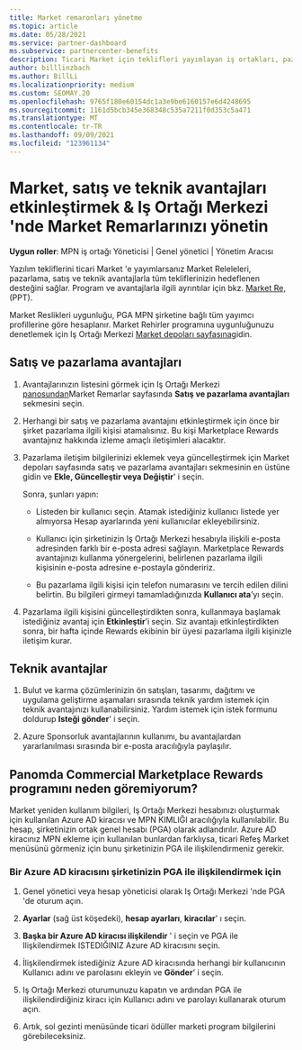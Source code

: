 ```yaml
---
title: Market remaronları yönetme
ms.topic: article
ms.date: 05/28/2021
ms.service: partner-dashboard
ms.subservice: partnercenter-benefits
description: Ticari Market için teklifleri yayımlayan iş ortakları, pazarlama desteği sunan avantajlar için uygundur.
author: billlinzbach
ms.author: BillLi
ms.localizationpriority: medium
ms.custom: SEOMAY.20
ms.openlocfilehash: 9765f180e60154dc1a3e9be6160157e6d4248695
ms.sourcegitcommit: 1161d5bcb345e368348c535a7211f0d353c5a471
ms.translationtype: MT
ms.contentlocale: tr-TR
ms.lasthandoff: 09/09/2021
ms.locfileid: "123961134"
---
```

# <a name="manage-marketplace-rewards-in-partner-center--activate-marketing-sales-and-technical-benefits"></a>Market, satış ve teknik avantajları etkinleştirmek & Iş Ortağı Merkezi 'nde Market Remarlarınızı yönetin

**Uygun roller**: MPN iş ortağı Yöneticisi | Genel yönetici | Yönetim Aracısı

Yazılım tekliflerini ticari Market 'e yayımlarsanız Market Releleleri, pazarlama, satış ve teknik avantajlarla tüm tekliflerinizin hedeflenen desteğini sağlar. Program ve avantajlarla ilgili ayrıntılar için bkz. [Market Re,](https://aka.ms/marketplacerewards) (PPT).

Market Reslikleri uygunluğu, PGA MPN şirketine bağlı tüm yayımcı profillerine göre hesaplanır. Market Rehirler programına uygunluğunuzu denetlemek için Iş Ortağı Merkezi [Market depoları sayfasına](https://partner.microsoft.com/dashboard/mpn/program/commercialmarketplace)gidin.

## <a name="sales-and-marketing-benefits"></a>Satış ve pazarlama avantajları

1. Avantajlarınızın listesini görmek için Iş Ortağı Merkezi [panosundan](https://partner.microsoft.com/dashboard)Market Remarlar sayfasında **Satış ve pazarlama avantajları** sekmesini seçin.

2. Herhangi bir satış ve pazarlama avantajını etkinleştirmek için önce bir şirket pazarlama ilgili kişisi atamalısınız. Bu kişi Marketplace Rewards avantajınız hakkında izleme amaçlı iletişimleri alacaktır.

3. Pazarlama iletişim bilgilerinizi eklemek veya güncelleştirmek için Market depoları sayfasında satış ve pazarlama avantajları sekmesinin en üstüne gidin ve **Ekle, Güncelleştir veya Değiştir**' i seçin.

   Sonra, şunları yapın:

   - Listeden bir kullanıcı seçin. Atamak istediğiniz kullanıcı listede yer almıyorsa Hesap ayarlarında yeni kullanıcılar ekleyebilirsiniz.

   - Kullanıcı için şirketinizin Iş Ortağı Merkezi hesabıyla ilişkili e-posta adresinden farklı bir e-posta adresi sağlayın. Marketplace Rewards avantajınızı kullanma yönergelerini, belirlenen pazarlama ilgili kişisinin e-posta adresine e-postayla göndeririz.

   - Bu pazarlama ilgili kişisi için telefon numarasını ve tercih edilen dilini belirtin. Bu bilgileri girmeyi tamamladığınızda **Kullanıcı ata**’yı seçin.

4. Pazarlama ilgili kişisini güncelleştirdikten sonra, kullanmaya başlamak istediğiniz avantaj için **Etkinleştir**’i seçin. Siz avantajı etkinleştirdikten sonra, bir hafta içinde Rewards ekibinin bir üyesi pazarlama ilgili kişinizle iletişim kurar.

## <a name="technical-benefits"></a>Teknik avantajlar

1. Bulut ve karma çözümlerinizin ön satışları, tasarımı, dağıtımı ve uygulama geliştirme aşamaları sırasında teknik yardım istemek için teknik avantajınızı kullanabilirsiniz. Yardım istemek için istek formunu doldurup **Isteği gönder**' i seçin.

2. Azure Sponsorluk avantajlarının kullanımı, bu avantajlardan yararlanılması sırasında bir e-posta aracılığıyla paylaşılır.

## <a name="why-cant-i-see-the-commercial-marketplace-rewards-program-on-my-dashboard"></a>Panomda Commercial Marketplace Rewards programını neden göremiyorum?

Market yeniden kullanım bilgileri, Iş Ortağı Merkezi hesabınızı oluşturmak için kullanılan Azure AD kiracısı ve MPN KIMLIĞI aracılığıyla kullanılabilir. Bu hesap, şirketinizin ortak genel hesabı (PGA) olarak adlandırılır. Azure AD kiracınız MPN ekleme için kullanılan bunlardan farklıysa, ticari Refeş Market menüsünü görmeniz için bunu şirketinizin PGA ile ilişkilendirmeniz gerekir.

### <a name="to-associate-an-azure-ad-tenant-with-the-pga-of-your-company"></a>Bir Azure AD kiracısını şirketinizin PGA ile ilişkilendirmek için

1. Genel yönetici veya hesap yöneticisi olarak Iş Ortağı Merkezi 'nde PGA 'de oturum açın.

2. **Ayarlar** (sağ üst köşedeki), **hesap ayarları**, **kiracılar**' ı seçin.

3. **Başka bir Azure AD kiracısı ilişkilendir** ' i seçin ve PGA ile Ilişkilendirmek ISTEDIĞINIZ Azure AD kiracısını seçin.

4. İlişkilendirmek istediğiniz Azure AD kiracısında herhangi bir kullanıcının Kullanıcı adını ve parolasını ekleyin ve **Gönder**' i seçin.

5. Iş Ortağı Merkezi oturumunuzu kapatın ve ardından PGA ile ilişkilendirdiğiniz kiracı için Kullanıcı adını ve parolayı kullanarak oturum açın.

6. Artık, sol gezinti menüsünde ticari ödüller marketi program bilgilerini görebileceksiniz.
